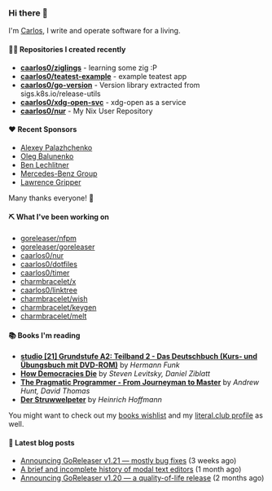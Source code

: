 ### Hi there 👋

I'm [Carlos](https://caarlos0.dev), I write and operate software for a living.

#### 👨‍💻 Repositories I created recently
- **[caarlos0/ziglings](https://github.com/caarlos0/ziglings)** - learning some zig :P
- **[caarlos0/teatest-example](https://github.com/caarlos0/teatest-example)** - example teatest app
- **[caarlos0/go-version](https://github.com/caarlos0/go-version)** - Version library extracted from sigs.k8s.io/release-utils
- **[caarlos0/xdg-open-svc](https://github.com/caarlos0/xdg-open-svc)** - xdg-open as a service
- **[caarlos0/nur](https://github.com/caarlos0/nur)** - My Nix User Repository


#### ❤️ Recent Sponsors
- [Alexey Palazhchenko](https://github.com/AlekSi)
- [Oleg Balunenko](https://github.com/obalunenko)
- [Ben Lechlitner](https://github.com/asphaltbuffet)
- [Mercedes-Benz Group](https://github.com/mercedes-benz)
- [Lawrence Gripper](https://github.com/lawrencegripper)

Many thanks everyone! 🙏

#### ⛏️ What I've been working on

- [goreleaser/nfpm](https://github.com/goreleaser/nfpm)
- [goreleaser/goreleaser](https://github.com/goreleaser/goreleaser)
- [caarlos0/nur](https://github.com/caarlos0/nur)
- [caarlos0/dotfiles](https://github.com/caarlos0/dotfiles)
- [caarlos0/timer](https://github.com/caarlos0/timer)
- [charmbracelet/x](https://github.com/charmbracelet/x)
- [caarlos0/linktree](https://github.com/caarlos0/linktree)
- [charmbracelet/wish](https://github.com/charmbracelet/wish)
- [charmbracelet/keygen](https://github.com/charmbracelet/keygen)
- [charmbracelet/melt](https://github.com/charmbracelet/melt)

#### 📚 Books I'm reading
- **[studio [21] Grundstufe A2: Teilband 2 - Das Deutschbuch (Kurs- und Übungsbuch mit DVD-ROM)](https://literal.club/caarlos0/book/hermann-funk-studio-21-grundstufe-a2-teilband-2-das-deutschbuch-kurs-und-ubungsbuch-mit-dvd-rom-9zuoy)** by _Hermann Funk_
- **[How Democracies Die](https://literal.club/caarlos0/book/how-democracies-die-5395k)** by _Steven Levitsky, Daniel Ziblatt_
- **[The Pragmatic Programmer - From Journeyman to Master](https://literal.club/caarlos0/book/andrew-hunt-david-thomas-the-pragmatic-programmer-7eoqj)** by _Andrew Hunt, David Thomas_
- **[Der Struwwelpeter](https://literal.club/caarlos0/book/der-struwwelpeter-a0nkn)** by _Heinrich Hoffmann_

You might want to check out my
[books wishlist](https://www.amazon.com.br/hz/wishlist/ls/EB8P7VS717SV)
and my [literal.club profile](https://literal.club/caarlos0) as well.

#### 📄 Latest blog posts
- [Announcing GoReleaser v1.21 — mostly bug fixes](https://carlosbecker.com/posts/goreleaser-v1.21/) (3 weeks ago)
- [A brief and incomplete history of modal text editors](https://carlosbecker.com/posts/ed/) (1 month ago)
- [Announcing GoReleaser v1.20 — a quality-of-life release](https://carlosbecker.com/posts/goreleaser-v1.20/) (2 months ago)
